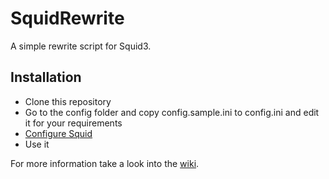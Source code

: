 # SquidRewrite

A simple rewrite script for Squid3.

## Installation

   * Clone this repository
   * Go to the config folder and copy config.sample.ini to config.ini and edit it for your requirements
   * [Configure Squid](https://github.com/Programie/SquidRewrite/wiki/Configuration)
   * Use it

For more information take a look into the [wiki](https://github.com/Programie/SquidRewrite/wiki).
